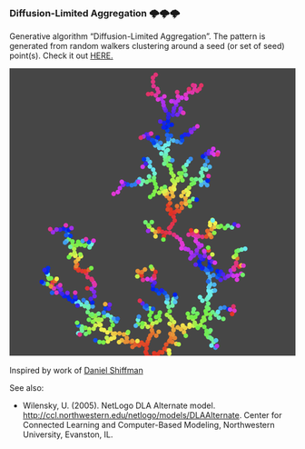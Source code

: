 ### Diffusion-Limited Aggregation 🌩️🌩️🌩️

Generative algorithm “Diffusion-Limited Aggregation”. The pattern is generated from random walkers clustering around a seed (or set of seed) point(s).
Check it out [HERE.](https://bohdandrahan.github.io/Diffusion-Limited-Aggregation/.
)


![Alt Text](./images/demo.png)


Inspired by work of [Daniel Shiffman](https://thecodingtrain.com/CodingChallenges/034-dla.html)

See also:
* Wilensky, U. (2005). NetLogo DLA Alternate model. http://ccl.northwestern.edu/netlogo/models/DLAAlternate. Center for Connected Learning and Computer-Based Modeling, Northwestern University, Evanston, IL.
